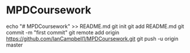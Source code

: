 # MPDCoursework
echo "# MPDCoursework" >> README.md
git init
git add README.md
git commit -m "first commit"
git remote add origin https://github.com/IanCampbell1/MPDCoursework.git
git push -u origin master
